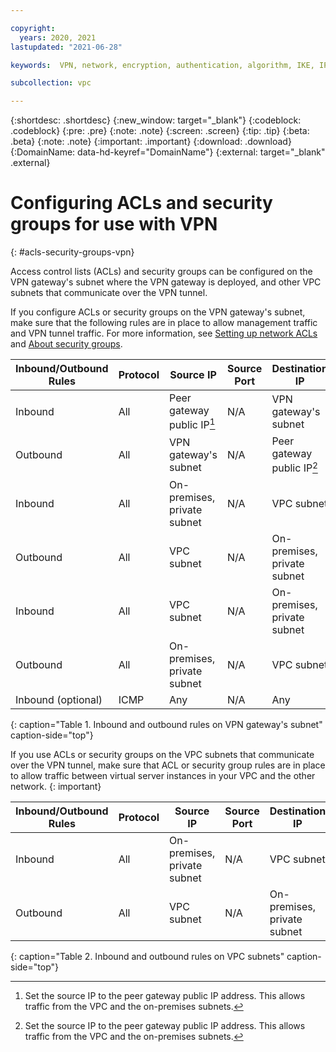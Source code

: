 ```yaml
---

copyright:
  years: 2020, 2021
lastupdated: "2021-06-28"

keywords:  VPN, network, encryption, authentication, algorithm, IKE, IPsec, policies, gateway

subcollection: vpc

---
```


{:shortdesc: .shortdesc}
{:new_window: target="_blank"}
{:codeblock: .codeblock}
{:pre: .pre}
{:note: .note}
{:screen: .screen}
{:tip: .tip}
{:beta: .beta}
{:note: .note}
{:important: .important}
{:download: .download}
{:DomainName: data-hd-keyref="DomainName"}
{:external: target="_blank" .external}

# Configuring ACLs and security groups for use with VPN
{: #acls-security-groups-vpn}

Access control lists (ACLs) and security groups can be configured on the VPN gateway's subnet where the VPN gateway is deployed, and other VPC subnets that communicate over the VPN tunnel.

If you configure ACLs or security groups on the VPN gateway's subnet, make sure that the following rules are in place to allow management traffic and VPN tunnel traffic. For more information, see [Setting up network ACLs](/docs/vpc?topic=vpc-using-acls) and [About security groups](/docs/vpc?topic=vpc-using-security-groups).

| Inbound/Outbound Rules | Protocol | Source IP | Source Port | Destination IP | Destination Port |
|--------------|------|------|------|------|------------------|
| Inbound | All | Peer gateway public IP[^IP] | N/A | VPN gateway's subnet | N/A
| Outbound | All  | VPN gateway's subnet | N/A | Peer gateway public IP[^IP2] | N/A
| Inbound | All | On-premises, private subnet | N/A | VPC subnet | N/A
| Outbound | All  | VPC subnet | N/A | On-premises, private subnet | N/A
| Inbound | All  | VPC subnet | N/A | On-premises, private subnet | N/A
| Outbound | All | On-premises, private subnet | N/A | VPC subnet | N/A
| Inbound (optional) | ICMP | Any | N/A | Any | N/A
{: caption="Table 1. Inbound and outbound rules on VPN gateway's subnet" caption-side="top"}

If you use ACLs or security groups on the VPC subnets that communicate over the VPN tunnel, make sure that ACL or security group rules are in place to allow traffic between virtual server instances in your VPC and the other network.
{: important}

| Inbound/Outbound Rules | Protocol | Source IP | Source Port | Destination IP | Destination Port |
|--------------|------|------|------|------|------------------|
| Inbound | All | On-premises, private subnet | N/A | VPC subnet | N/A
| Outbound | All | VPC subnet | N/A | On-premises, private subnet | N/A
{: caption="Table 2. Inbound and outbound rules on VPC subnets" caption-side="top"}

[^IP]:Set the source IP to the peer gateway public IP address. This allows traffic from the VPC and the on-premises subnets.

[^IP2]:Set the source IP to the peer gateway public IP address. This allows traffic from the VPC and the on-premises subnets.
